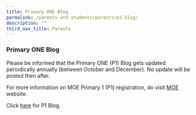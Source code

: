 ```yaml
---
title: Primary ONE Blog
permalink: /parents-and-students/parents/p1-blog/
description: ""
third_nav_title: Parents
---
```

### **Primary ONE Blog**

Please be informed that the Primary ONE (P1) Blog gets updated periodically annually (between October and December). No update will be posted then after.

For more information on MOE Primary 1 (P1) registration, do visit [MOE](https://www.moe.gov.sg/primary/p1-registration) website.

Click [here](https://sites.google.com/moe.edu.sg/changkatprisch/home) for P1 Blog.